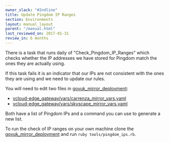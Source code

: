 ```yaml
---
owner_slack: "#2ndline"
title: Update Pingdom IP Ranges
section: Environments
layout: manual_layout
parent: "/manual.html"
last_reviewed_on: 2017-01-31
review_in: 6 months
---
```


There is a task that runs daily of "Check_Pingdom_IP_Ranges" which checks
whether the IP addresses we have stored for Pingdom match the ones they
are actually using.

If this task fails it is an indicator that our IPs are not consistent with
the ones they are using and we need to update our rules.

You will need to edit two files in [govuk_mirror_deployment][mirror_repo]:

- [vcloud-edge_gateway/vars/carrenza_mirror_vars.yaml][carrenza]
- [vcloud-edge_gateway/vars/skyscape_mirror_vars.yaml][skyscape]

Both have a list of Pingdom IPs and a command you can use to generate a new
list.

To run the check of IP ranges on your own machine clone the
[govuk_mirror_deployment][mirror_repo] and run `ruby tools/pingdom_ips.rb`.

[mirror_repo]: https://github.gds/gds/govuk_mirror-deployment
[carrenza]: https://github.gds/gds/govuk_mirror-deployment/blob/master/vcloud-edge_gateway/vars/skyscape_mirror_vars.yaml
[skyscape]: https://github.gds/gds/govuk_mirror-deployment/blob/master/vcloud-edge_gateway/vars/skyscape_mirror_vars.yaml
